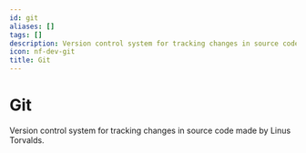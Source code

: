 ```yaml
---
id: git
aliases: []
tags: []
description: Version control system for tracking changes in source code made by Linus Torvalds.
icon: nf-dev-git
title: Git
---
```


# Git

Version control system for tracking changes in source code made by Linus Torvalds.
